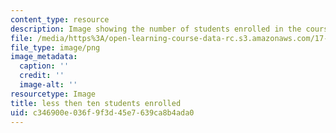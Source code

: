 ```yaml
---
content_type: resource
description: Image showing the number of students enrolled in the course.
file: /media/https%3A/open-learning-course-data-rc.s3.amazonaws.com/17-445-international-relations-theory-in-the-cyber-age-fall-2015/c346900e036f9f3d45e7639ca8b4ada0_ocwimage.2016-06-08.8464964311
file_type: image/png
image_metadata:
  caption: ''
  credit: ''
  image-alt: ''
resourcetype: Image
title: less then ten students enrolled
uid: c346900e-036f-9f3d-45e7-639ca8b4ada0
---
```


